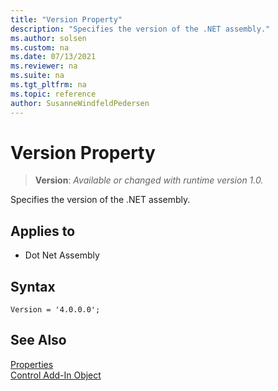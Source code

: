 ```yaml
---
title: "Version Property"
description: "Specifies the version of the .NET assembly."
ms.author: solsen
ms.custom: na
ms.date: 07/13/2021
ms.reviewer: na
ms.suite: na
ms.tgt_pltfrm: na
ms.topic: reference
author: SusanneWindfeldPedersen
---
```

[//]: # (START>DO_NOT_EDIT)
[//]: # (IMPORTANT:Do not edit any of the content between here and the END>DO_NOT_EDIT.)
[//]: # (Any modifications should be made in the .xml files in the ModernDev repo.)
# Version Property
> **Version**: _Available or changed with runtime version 1.0._

Specifies the version of the .NET assembly.

## Applies to
-   Dot Net Assembly

[//]: # (IMPORTANT: END>DO_NOT_EDIT)


## Syntax

```AL
Version = '4.0.0.0';
```

## See Also  

[Properties](devenv-properties.md)  
[Control Add-In Object](../devenv-control-addin-object.md)  
 